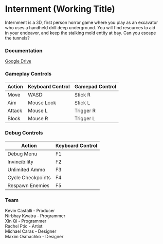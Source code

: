 # Internment (Working Title)
Internment is a 3D, first person horror game where you play as an excavator who uses a handheld drill deep underground. You will find resources to aid in your endeavor, and keep the stalking mold entity at bay. Can you escape the tunnels?

### Documentation  
[Google Drive](https://drive.google.com/drive/folders/1y_RDEvFoRZvCvQcnAPRPfmW3LlXq2u3i?usp=drive_link)

### Gameplay Controls  
Action               | Keyboard Control  | Gamepad Control
---                  |---                |---
Move                 | WASD              | Stick R
Aim                  | Mouse Look        | Stick L
Attack               | Mouse L           | Trigger R
Block                | Mouse R           | Trigger L

### Debug Controls  
Action               | Keyboard Control
---                  |---          
Debug Menu           | F1              
Invincibility        | F2               
Unlimited Ammo       | F3                
Cycle Checkpoints    | F4                
Respawn Enemies      | F5                

### Team  
Kevin Castalli - Producer  
Nirbhay Kwatra - Programmer  
Xin Qi - Programmer  
Rachel Ptic - Artist  
Michael Caras - Designer  
Maxim Osmachko - Designer  
